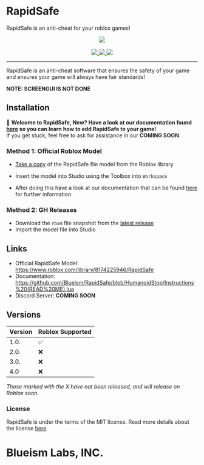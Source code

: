 # RapidSafe
RapidSafe is an anti-cheat for your roblox games!

<div align="center">
    <img src="https://media.discordapp.net/attachments/726371863370137661/916741309383983184/blueismlabs2.png?width=406&height=406"/>
<div>&nbsp;</div>
    <a href="https://www.roblox.com/library/8174225946/RapidSafe/">
        <img src="https://img.shields.io/static/v1?label=roblox&message=model&color=blue&logo=roblox&logoColor=white"/>
    </a>
    <a href="https://github.com/Blueism/RapidSafe/blob/master/LICENSE">
        <img src="https://img.shields.io/github/license/Blueism/RapidSafe"/>
    </a>
    <a href="https://github.com/Blueism/RapidSafe/releases">
        <img src="https://img.shields.io/github/v/release/Blueism/RapidSafe?label=version"/>
    </a>
</div>
<hr/>
RapidSafe is an anti-cheat software that ensures the safety of your game and ensures your game will always have fair standards!

**NOTE: SCREENGUI IS NOT DONE**

## Installation

:wave: **Welcome to RapidSafe, New? Have a look at our documentation found [here](https://github.com/Blueism/RapidSafe/blob/HumanoidStop/Instructions%20(READ%20ME).lua) so you can learn how to add RapidSafe to your game!**
<br>If you get stuck, feel free to ask for assistance in our **COMING SOON**.

### Method 1: Official Roblox Model
* [Take a copy](https://www.roblox.com/library/8174225946/RapidSafe) of the RapidSafe file model from the Roblox library

* Insert the model into Studio using the Toolbox into `Workspace`

* After doing this have a look at our documentation that can be found [here](https://github.com/Blueism/RapidSafe/blob/HumanoidStop/Instructions%20(READ%20ME).lua) for further information

### Method 2: GH Releases

* Download the `rbxm` file snapshot from the [latest release](https://github.com/Blueism/CyberSafe/releases/latest)
* Import the model file into Studio

## Links
* Official RapidSafe Model: https://www.roblox.com/library/8174225946/RapidSafe
* Documentation: https://github.com/Blueism/RapidSafe/blob/HumanoidStop/Instructions%20(READ%20ME).lua
* Discord Server: **COMING SOON**

## Versions
| Version | Roblox Supported        |
| ------- | ------------------ |
| 1.0.  | ✅ |
| 2.0.   | ❌                |
| 3.0.   | ❌ |
| 4.0   | ❌                |

*Those marked with the X have not been released, and will release on Roblox soon.*

### License

RapidSafe is under the terms of the MIT license. Read more details about the license [here](https://github.com/Blueism/RapidSafe/blob/master/LICENSE).

# Blueism Labs, INC.

